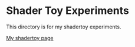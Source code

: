 Shader Toy Experiments
=====================

This directory is for my shadertoy experiments.

[My shadertoy page](https://www.shadertoy.com/user/colinyi)

